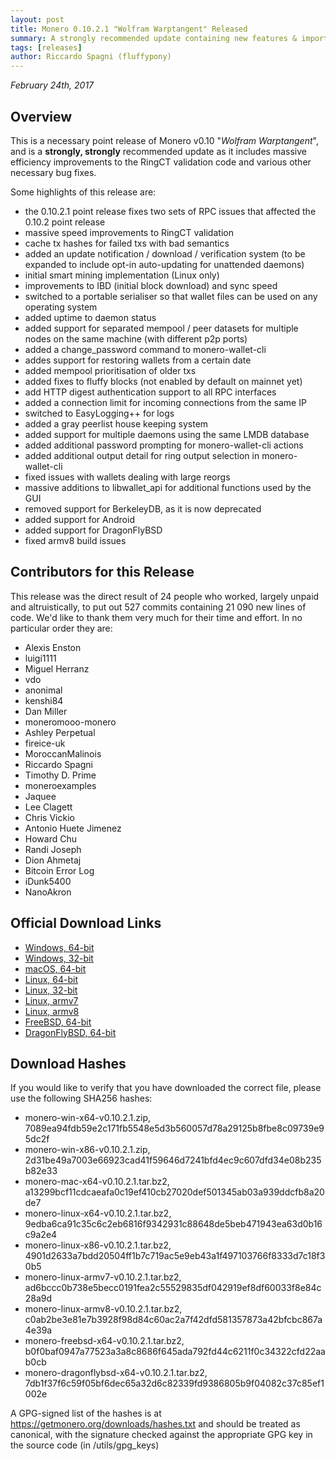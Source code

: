 ```yaml
---
layout: post
title: Monero 0.10.2.1 "Wolfram Warptangent" Released
summary: A strongly recommended update containing new features & important bug fixes
tags: [releases]
author: Riccardo Spagni (fluffypony)
---
```


*February 24th, 2017*

## Overview

This is a necessary point release of Monero v0.10 "_Wolfram Warptangent_", and is a **strongly, strongly** recommended update as it includes massive efficiency improvements to the RingCT validation code and various other necessary bug fixes.

Some highlights of this release are:

- the 0.10.2.1 point release fixes two sets of RPC issues that affected the 0.10.2 point release
- massive speed improvements to RingCT validation
- cache tx hashes for failed txs with bad semantics
- added an update notification / download / verification system (to be expanded to include opt-in auto-updating for unattended daemons)
- initial smart mining implementation (Linux only)
- improvements to IBD (initial block download) and sync speed
- switched to a portable serialiser so that wallet files can be used on any operating system
- added uptime to daemon status
- added support for separated mempool / peer datasets for multiple nodes on the same machine (with different p2p ports)
- added a change_password command to monero-wallet-cli
- addes support for restoring wallets from a certain date
- added mempool prioritisation of older txs
- added fixes to fluffy blocks (not enabled by default on mainnet yet)
- add HTTP digest authentication support to all RPC interfaces
- added a connection limit for incoming connections from the same IP
- switched to EasyLogging++ for logs
- added a gray peerlist house keeping system
- added support for multiple daemons using the same LMDB database
- added additional password prompting for monero-wallet-cli actions
- added additional output detail for ring output selection in monero-wallet-cli
- fixed issues with wallets dealing with large reorgs
- massive additions to libwallet_api for additional functions used by the GUI
- removed support for BerkeleyDB, as it is now deprecated
- added support for Android
- added support for DragonFlyBSD
- fixed armv8 build issues

## Contributors for this Release

This release was the direct result of 24 people who worked, largely unpaid and altruistically, to put out 527 commits containing 21 090 new lines of code. We'd like to thank them very much for their time and effort. In no particular order they are:

- Alexis Enston
- luigi1111
- Miguel Herranz
- vdo
- anonimal
- kenshi84
- Dan Miller
- moneromooo-monero
- Ashley Perpetual
- fireice-uk
- MoroccanMalinois
- Riccardo Spagni
- Timothy D. Prime
- moneroexamples
- Jaquee
- Lee Clagett
- Chris Vickio
- Antonio Huete Jimenez
- Howard Chu
- Randi Joseph
- Dion Ahmetaj
- Bitcoin Error Log
- iDunk5400
- NanoAkron

## Official Download Links

- [Windows, 64-bit](https://downloads.getmonero.org/cli/monero-win-x64-v0.10.2.1.zip)
- [Windows, 32-bit](https://downloads.getmonero.org/cli/monero-win-x86-v0.10.2.1.zip)
- [macOS, 64-bit](https://downloads.getmonero.org/cli/monero-mac-x64-v0.10.2.1.tar.bz2)
- [Linux, 64-bit](https://downloads.getmonero.org/cli/monero-linux-x64-v0.10.2.1.tar.bz2)
- [Linux, 32-bit](https://downloads.getmonero.org/cli/monero-linux-x86-v0.10.2.1.tar.bz2)
- [Linux, armv7](https://downloads.getmonero.org/cli/monero-linux-armv7-v0.10.2.1.tar.bz2)
- [Linux, armv8](https://downloads.getmonero.org/cli/monero-linux-armv8-v0.10.2.1.tar.bz2)
- [FreeBSD, 64-bit](https://downloads.getmonero.org/cli/monero-freebsd-x64-v0.10.2.1.tar.bz2)
- [DragonFlyBSD, 64-bit](https://downloads.getmonero.org/cli/monero-dragonflybsd-x64-v0.10.2.1.tar.bz2)

## Download Hashes

If you would like to verify that you have downloaded the correct file, please use the following SHA256 hashes:

- monero-win-x64-v0.10.2.1.zip, 7089ea94fdb59e2c171fb5548e5d3b560057d78a29125b8fbe8c09739e95dc2f
- monero-win-x86-v0.10.2.1.zip, 2d31be49a7003e66923cad41f59646d7241bfd4ec9c607dfd34e08b235b82e33
- monero-mac-x64-v0.10.2.1.tar.bz2, a13299bcf11cdcaeafa0c19ef410cb27020def501345ab03a939ddcfb8a20de7
- monero-linux-x64-v0.10.2.1.tar.bz2, 9edba6ca91c35c6c2eb6816f9342931c88648de5beb471943ea63d0b16c9a2e4
- monero-linux-x86-v0.10.2.1.tar.bz2, 4901d2633a7bdd20504ff1b7c719ac5e9eb43a1f497103766f8333d7c18f30b5
- monero-linux-armv7-v0.10.2.1.tar.bz2, ad6bccc0b738e5becc0191fea2c55529835df042919ef8df60033f8e84c28a9d
- monero-linux-armv8-v0.10.2.1.tar.bz2, c0ab2be3e81e7b3928f98d84c60ac2a7f42dfd581357873a42bfcbc867a4e39a
- monero-freebsd-x64-v0.10.2.1.tar.bz2, b0f0baf0947a77523a3a8c8686f645ada792fd44c6211f0c34322cfd22aab0cb
- monero-dragonflybsd-x64-v0.10.2.1.tar.bz2, 7db1f37f6c59f05bf6dec65a32d6c82339fd9386805b9f04082c37c85ef1002e

A GPG-signed list of the hashes is at https://getmonero.org/downloads/hashes.txt and should be treated as canonical, with the signature checked against the appropriate GPG key in the source code (in /utils/gpg_keys)